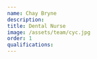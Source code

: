```yaml
---
name: Chay Bryne
description:
title: Dental Nurse
image: /assets/team/cyc.jpg
order: 1
qualifications:
---
```

